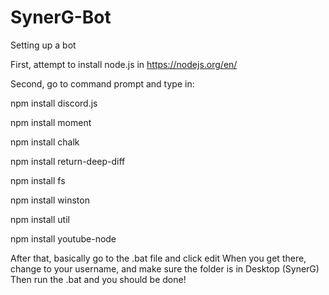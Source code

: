 # SynerG-Bot
Setting up a bot

First, attempt to install node.js in https://nodejs.org/en/

Second, go to command prompt and type in:

npm install discord.js

npm install moment

npm install chalk

npm install return-deep-diff

npm install fs

npm install winston

npm install util

npm install youtube-node

After that, basically go to the .bat file and click edit
When you get there, change to your username, and make sure the folder is in Desktop (SynerG)
Then run the .bat and you should be done!
